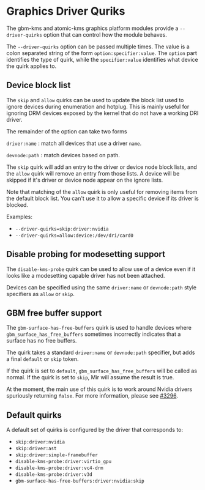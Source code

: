# Graphics Driver Quriks

The gbm-kms and atomic-kms graphics platform modules provide a
`--driver-quirks` option that can control how the module behaves.

The `--driver-quirks` option can be passed multiple times. The value
is a colon separated string of the form `option:specifier:value`. The
`option` part identifies the type of quirk, while the
`specifier:value` identifies what device the quirk applies to.

## Device block list

The `skip` and `allow` quirks can be used to update the block list
used to ignore devices during enumeration and hotplug. This is mainly
useful for ignoring DRM devices exposed by the kernel that do not have
a working DRI driver.

The remainder of the option can take two forms

`driver:name`
: match all devices that use a driver `name`.

`devnode:path`
: match devices based on path.

The `skip` quirk will add an entry to the driver or device node block
lists, and the `allow` quirk will remove an entry from those lists. A
device will be skipped if it's driver or device node appear on the
ignore lists.

Note that matching of the `allow` quirk is only useful for removing
items from the default block list. You can't use it to allow a
specific device if its driver is blocked.

Examples:

  - `--driver-quirks=skip:driver:nvidia`
  - `--driver-quirks=allow:device:/dev/dri/card0`


## Disable probing for modesetting support

The `disable-kms-probe` quirk can be used to allow use of a device
even if it looks like a modesetting capable driver has not been
attached.

Devices can be specified using the same `driver:name` or
`devnode:path` style specifiers as `allow` or `skip`.

## GBM free buffer support

The `gbm-surface-has-free-buffers` quirk is used to handle devices
where `gbm_surface_has_free_buffers` sometimes incorrectly indicates
that a surface has no free buffers.

The quirk takes a standard `driver:name` or `devnode:path` specifier,
but adds a final `default` or `skip` token.

If the quirk is set to `default`, `gbm_surface_has_free_buffers` will
be called as normal. If the quirk is set to `skip`, Mir will assume
the result is true.

At the moment, the main use of this quirk is to work around Nvidia
drivers spuriously returning `false`. For more information, please see
[#3296](https://github.com/canonical/mir/issues/3296).

## Default quirks

A default set of quirks is configured by the driver that corresponds to:

* `skip:driver:nvidia`
* `skip:driver:ast`
* `skip:driver:simple-framebuffer`
* `disable-kms-probe:driver:virtio_gpu`
* `disable-kms-probe:driver:vc4-drm`
* `disable-kms-probe:driver:v3d`
* `gbm-surface-has-free-buffers:driver:nvidia:skip`
